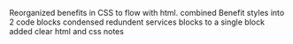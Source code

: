 Reorganized benefits in CSS to flow with html.
combined Benefit styles into 2 code blocks
condensed redundent services blocks to a single block
added clear html and css notes 